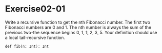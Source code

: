 # Exercise02-01

Write a recursive function to get the nth Fibonacci number. The first two Fibonacci numbers are 0 and 1. The nth number is always the sum of the previous two-the sequence begins 0, 1, 1, 2, 3, 5. Your definition should use a local tail-recursive function.

```def fib(n: Int): Int```
